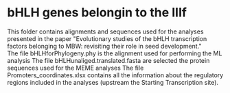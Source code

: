 # bHLH genes belongin to the IIIf
This folder contains alignments and sequences used for the analyses presented in the paper "Evolutionary studies of the bHLH transcription factors belonging to MBW: revisiting their role in seed development."  
The file bHLHforPhylogeny.phy is the alignment used for performing the ML analysis 
The file bHLHunaliged.translated.fasta are selected the protein sequences used for the MEME analyses
The file Promoters_coordinates.xlsx contains all the information about the regulatory regions included in the analyses (upstream the Starting Transcription site). 
